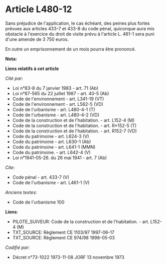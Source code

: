 # Article L480-12

Sans préjudice de l'application, le cas échéant, des peines plus fortes prévues aux articles 433-7 et 433-8 du code pénal,
quiconque aura mis obstacle à l'exercice du droit de visite prévu à l'article L. 461-1 sera puni d'une amende de 3 750
euros. 

En outre un emprisonnement de un mois pourra être prononcé.

**Nota:**



**Liens relatifs à cet article**

_Cité par_:

  - Loi n°83-8 du 7 janvier 1983 - art. 71 (Ab)
  - Loi n°87-565 du 22 juillet 1987 - art. 40-5 (Ab)
  - Code de l'environnement - art. L341-19 (VT)
  - Code de l'environnement - art. L562-5 (VD)
  - Code de l'urbanisme - art. L480-4-1 (T)
  - Code de l'urbanisme - art. L480-4-2 (VD)
  - Code de la construction et de l'habitation. - art. L152-4 (M)
  - Code de la construction et de l'habitation. - art. R*152-5 (T)
  - Code de la construction et de l'habitation. - art. R152-7 (VD)
  - Code du patrimoine - art. L624-3 (V)
  - Code du patrimoine - art. L630-1 (Ab)
  - Code du patrimoine - art. L641-1 (MMN)
  - Code du patrimoine. - art. L642-4 (V)
  - Loi n°1941-05-26. du 26 mai 1941 - art. 7 (Ab)

_Cite_:

  - Code pénal - art. 433-7 (V)
  - Code de l'urbanisme - art. L461-1 (V)

_Anciens textes_:

  - Code de l'urbanisme 100

**Liens**:

  - PILOTE_SUIVEUR: Code de la construction et de l'habitation. - art. L152-4 (M)
  - TXT_SOURCE: Règlement CE 1103/97 1997-06-17
  - TXT_SOURCE: Règlement CE 974/98 1998-05-03

_Codifié par_:

  - Décret n°73-1022 1973-11-08 JORF 13 novembre 1973
